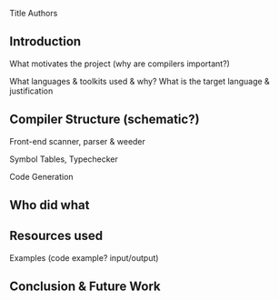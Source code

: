 Title
Authors

## Introduction
What motivates the project (why are compilers important?)

What languages & toolkits used & why?
What is the target language & justification

## Compiler Structure (schematic?)

Front-end
scanner, parser & weeder

Symbol Tables, Typechecker

Code Generation

## Who did what

## Resources used 

Examples (code example? input/output)

## Conclusion & Future Work
